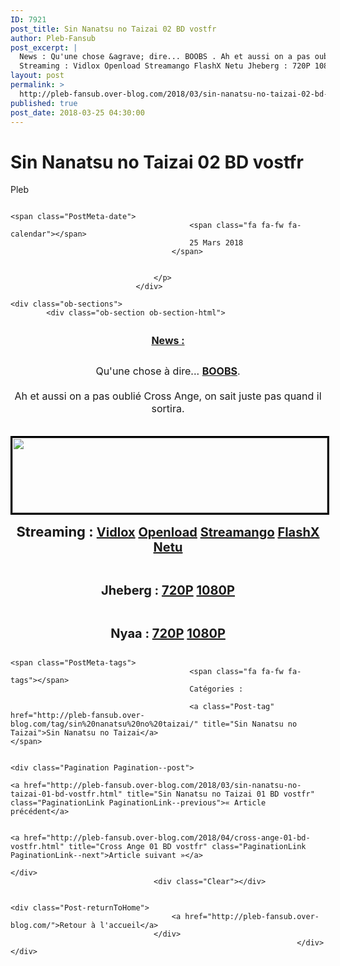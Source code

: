 ```yaml
---
ID: 7921
post_title: Sin Nanatsu no Taizai 02 BD vostfr
author: Pleb-Fansub
post_excerpt: |
  News : Qu'une chose &agrave; dire... BOOBS . Ah et aussi on a pas oubli&eacute; Cross Ange, on sait juste pas quand il sortira.
  Streaming : Vidlox Openload Streamango FlashX Netu Jheberg : 720P 1080P Nyaa : 720P 1080P
layout: post
permalink: >
  http://pleb-fansub.over-blog.com/2018/03/sin-nanatsu-no-taizai-02-bd-vostfr.html
published: true
post_date: 2018-03-25 04:30:00
---
```

<div class="feedwordpress-gaffer-full-text"><div class="Post-header">
                                    <h1 class="Post-title">
                                                                                    Sin Nanatsu no Taizai 02 BD vostfr
                                                                            </h1>
                                    <p class="Post-meta PostMeta">
                                                                                <span class="PostMeta-user">
                                            <span class="fa fa-fw fa-user"></span>
                                            Pleb
                                        </span>
                                                                                
                                                                                <span class="PostMeta-date">
                                            <span class="fa fa-fw fa-calendar"></span>
                                            25 Mars 2018
                                        </span>
                                                                                
                                        
                                    </p>
                                </div>
<div class="Post-content">
                                    
    <div class="ob-sections">
            <div class="ob-section ob-section-html">
<figure class="image-align-center" style="margin:10px 0px 10px 0px"><img alt="" class="image-size-large" src="http://i.imgur.com/woLGGAl.png"></figure><p style="text-align: center; font-size:13px;"><u><strong><span style="font-size:16px;">News :</span></strong></u></p>
<p style="text-align: center; font-size:13px;"><br><span style="font-size:16px;">Qu'une chose à dire... <strong><u>BOOBS</u></strong>.<br><br>Ah et aussi on a pas oublié Cross Ange, on sait juste pas quand il sortira.</span></p>
<center><p style="text-align: center;"><img style="margin-top: 20px; border-width: 3px; border-style: solid; border-color: black; width: 100%; height: 120px;" alt="" src="http://i.imgur.com/R921nS7.png"></p></center>
</div>
            <div class="ob-section ob-section-html">
<p style="text-align: center;"><strong><span style="font-size:22px;">Streaming : </span><span style="font-size:20px;"><a href="https://vidlox.me/embed-no7rm8kcrz73.html">Vidlox</a> <a href="https://openload.co/embed/yb7cFy6dEVg/%5BPleb-Fansub%5D_Sin_Nanatsu_no_Taizai_-_02_vostfr_%28BD_1920x1080_x264_AAC%29_%5B3E5108A4%5D.mp4">Openload</a> <a href="https://streamango.com/embed/qqdbrlsftltobbot/_Pleb-Fansub_Sin_Nanatsu_no_Taizai_-_02_vostfr_BD_1920x1080_x264_AAC_3E5108A4_mp4">Streamango</a> <a href="https://www.flashx.tv/embed-pnmx62kq5hl0.html">FlashX</a> <a href="https://waaw.tv/watch_video.php?v=Jz4yzqc2TV1g">Netu</a></span></strong></p>
<p style="text-align: center;"> </p>
<p style="text-align: center;"><strong><span style="font-size:20px;">Jheberg : <a href="http://www.jheberg.net/captcha/pleb-fansub-sin-nanatsu-no-taizai-02-vostfr-bd-128/">720P</a> <a href="http://www.jheberg.net/captcha/pleb-fansub-sin-nanatsu-no-taizai-02-vostfr-bd-192/">1080P</a></span></strong></p>
<p style="text-align: center;"> </p>
<p style="text-align: center;"><strong><span style="font-size:20px;">Nyaa : <a href="https://nyaa.si/view/1019197">720P</a> <a href="https://nyaa.si/view/1019198">1080P</a></span></strong></p>
</div>
        </div>

                                    
                                                                            <span class="PostMeta-tags">
                                            <span class="fa fa-fw fa-tags"></span> 
                                            Catégories :
                                                                                    
                                            <a class="Post-tag" href="http://pleb-fansub.over-blog.com/tag/sin%20nanatsu%20no%20taizai/" title="Sin Nanatsu no Taizai">Sin Nanatsu no Taizai</a>                                                                                    </span>
                                                                        
                                                                        <div class="Pagination Pagination--post">
                                                                                    <a href="http://pleb-fansub.over-blog.com/2018/03/sin-nanatsu-no-taizai-01-bd-vostfr.html" title="Sin Nanatsu no Taizai 01 BD vostfr" class="PaginationLink PaginationLink--previous">« Article précédent</a>
                                            
                                                                                    <a href="http://pleb-fansub.over-blog.com/2018/04/cross-ange-01-bd-vostfr.html" title="Cross Ange 01 BD vostfr" class="PaginationLink PaginationLink--next">Article suivant »</a>
                                                                            </div>
                                    <div class="Clear"></div>
                                                                        
                                                                        <div class="Post-returnToHome">
                                        <a href="http://pleb-fansub.over-blog.com/">Retour à l'accueil</a>
                                    </div>
                                                                    </div></div>